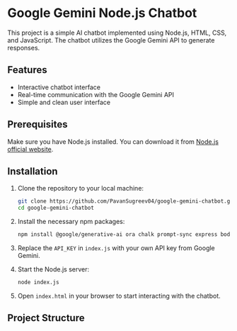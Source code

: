 # Google Gemini Node.js Chatbot

This project is a simple AI chatbot implemented using Node.js, HTML, CSS, and JavaScript. The chatbot utilizes the Google Gemini API to generate responses.

## Features

- Interactive chatbot interface
- Real-time communication with the Google Gemini API
- Simple and clean user interface

## Prerequisites

Make sure you have Node.js installed. You can download it from [Node.js official website](https://nodejs.org/).

## Installation

1. Clone the repository to your local machine:

    ```bash
    git clone https://github.com/PavanSugreev04/google-gemini-chatbot.git
    cd google-gemini-chatbot
    ```

2. Install the necessary npm packages:

    ```bash
    npm install @google/generative-ai ora chalk prompt-sync express body-parser
    ```

3. Replace the `API_KEY` in `index.js` with your own API key from Google Gemini.

4. Start the Node.js server:

    ```bash
    node index.js
    ```

5. Open `index.html` in your browser to start interacting with the chatbot.

## Project Structure


